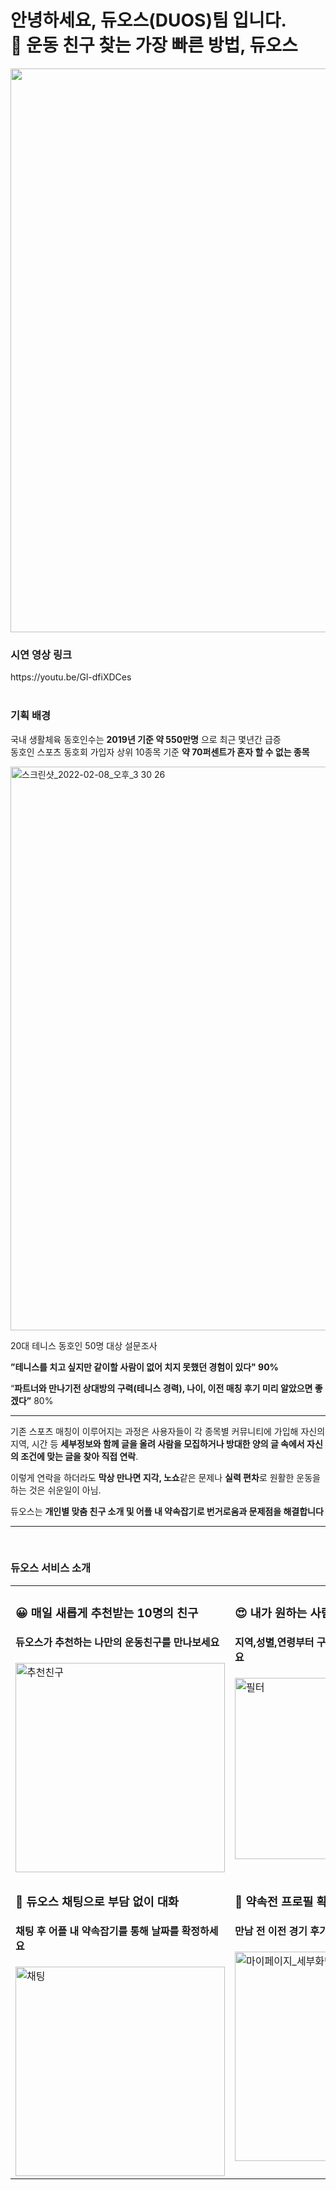 <h1>
안녕하세요, 듀오스(DUOS)팀 입니다.
<br> 🎾 운동 친구 찾는 가장 빠른 방법, 듀오스</h1>
<img width="902" alt="" src="https://user-images.githubusercontent.com/64790176/211185417-dd4f90ad-b558-425a-ac67-9abcdecd36b5.png">

<br>
<h3>시연 영상 링크</h3>
https://youtu.be/Gl-dfiXDCes
<br>
<br>
<h3>기획 배경</h3>

국내 생활체육 동호인수는 **2019년 기준 약 550만명** 으로 최근 몇년간 급증<br>
동호인 스포츠 동호회 가입자 상위 10종목 기준 **약 70퍼센트가 혼자 할 수 없는 종목**

<img width="902" alt="스크린샷_2022-02-08_오후_3 30 26" src="https://user-images.githubusercontent.com/65281502/186065305-81e6ae4b-1cd4-4f51-89fa-ba890c70f0be.png">

20대 테니스 동호인  50명 대상 설문조사

 **”테니스를 치고 싶지만 같이할 사람이 없어 치지 못했던 경험이 있다"  90%**

“**파트너와 만나기전 상대방의 구력(테니스 경력), 나이, 이전 매칭 후기 미리 알았으면 좋겠다”** 80%

---

 기존 스포츠 매칭이 이루어지는 과정은 사용자들이 각 종목별 커뮤니티에 가입해 자신의 지역, 시간 등 **세부정보와 함께 글을 올려 사람을 모집하거나 방대한 양의 글 속에서 자신의 조건에 맞는 글을 찾아 직접 연락**. 

이렇게 연락을 하더라도 **막상 만나면 지각, 노쇼**같은 문제나 **실력 편차**로 원활한 운동을 하는 것은 쉬운일이 아님.

 듀오스는 **개인별 맞춤 친구 소개 및 어플 내 약속잡기로 번거로움과 문제점을 해결합니다**
 
 ---
 <br>
 <h3>듀오스 서비스 소개</h3>
 <table>
  <tr>
    <td valign="top">
     <h3>😀 매일 새롭게 추천받는 10명의 친구</h4>
     <h4>듀오스가 추천하는 나만의 운동친구를 만나보세요</h4>
<img align="center" width="335" alt="추천친구" src="https://user-images.githubusercontent.com/65281502/186065544-f3d99774-978f-41cd-b267-938824ab9686.png"></td>
<td valign="top">
     <h3>😍 내가 원하는 사람들만 찾아보기</h4>
     <h4>지역,성별,연령부터 구력까지 원하는대로 찾아보세요 </h4>
<img align="center" width="290" alt="필터" src="https://user-images.githubusercontent.com/65281502/186065995-e6326b75-40c2-4b33-842b-1e11737b2a76.png">
</td>
  </tr>
   <tr>
    <td valign="top">
     <h3>💬 듀오스 채팅으로 부담 없이 대화</h4>
     <h4>채팅 후 어플 내 약속잡기를 통해 날짜를 확정하세요</h4>
<img width="335" alt="채팅" src="https://user-images.githubusercontent.com/65281502/186066238-a39efff4-9ff4-4e7c-b5c0-6b664774fc07.png">
<td valign="top">
     <h3>🤟 약속전 프로필 확인으로 더욱 안전하게</h4>
     <h4>만남 전 이전 경기 후기와 프로필을 확인해보세요</h4>

<img width="335" alt="마이페이지_세부화면" src="https://user-images.githubusercontent.com/65281502/186066261-9dd935c2-38cf-45a1-8580-e1d8e9403316.png">

</td>
  </tr>
</table>



